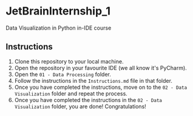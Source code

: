 # JetBrainInternship_1
Data Visualization in Python in-IDE course

## Instructions
1. Clone this repository to your local machine.
2. Open the repository in your favourite IDE (we all know it's PyCharm).
3. Open the `01 - Data Processing` folder.
4. Follow the instructions in the `Instructions.md` file in that folder.
5. Once you have completed the instructions, move on to the `02 - Data Visualization` folder and repeat the process.
6. Once you have completed the instructions in the `02 - Data Visualization` folder, you are done! Congratulations!

